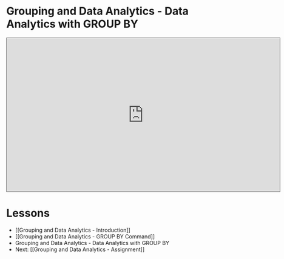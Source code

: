 # Grouping and Data Analytics - Data Analytics with GROUP BY

<iframe src="https://egator.hosted.panopto.com/Panopto/Pages/Embed.aspx?id=5373a6b0-580f-4e3c-bbe0-b1330053f56d&autoplay=false&offerviewer=true&showtitle=true&showbrand=true&captions=false&interactivity=all" height="405" width="720" style="border: 1px solid #464646;" allowfullscreen allow="autoplay" aria-label="Panopto Embedded Video Player"></iframe>

# Lessons
- [[Grouping and Data Analytics - Introduction]]
- [[Grouping and Data Analytics - GROUP BY Command]]
- Grouping and Data Analytics - Data Analytics with GROUP BY
- Next: [[Grouping and Data Analytics - Assignment]]